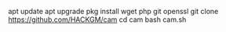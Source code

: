 
apt update
apt upgrade
pkg install wget php git openssl
git clone https://github.com/HACKGM/cam
cd cam
bash cam.sh
